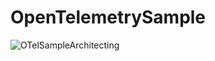 # OpenTelemetrySample

![OTelSampleArchitecting](https://user-images.githubusercontent.com/16613047/145649141-f01f7cc7-a7f3-492b-b59f-3dde2de418e7.jpg)

